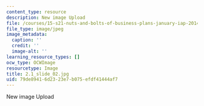 ```yaml
---
content_type: resource
description: New image Upload
file: /courses/15-s21-nuts-and-bolts-of-business-plans-january-iap-2014/79de89416d2323e7b075efdf41444af7_2.1_slide_02.jpg
file_type: image/jpeg
image_metadata:
  caption: ''
  credit: ''
  image-alt: ''
learning_resource_types: []
ocw_type: OCWImage
resourcetype: Image
title: 2.1_slide_02.jpg
uid: 79de8941-6d23-23e7-b075-efdf41444af7
---
```

New image Upload

